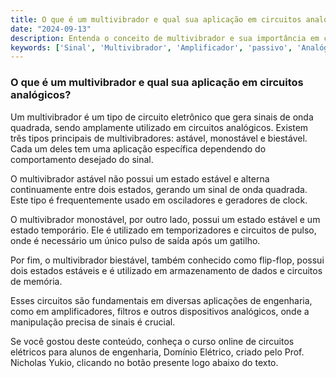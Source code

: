 ```yaml
---
title: O que é um multivibrador e qual sua aplicação em circuitos analógicos?
date: "2024-09-13"
description: Entenda o conceito de multivibrador e sua importância em circuitos analógicos.
keywords: ['Sinal', 'Multivibrador', 'Amplificador', 'passivo', 'Analógico', 'Filtro']
---
```


### O que é um multivibrador e qual sua aplicação em circuitos analógicos?

Um multivibrador é um tipo de circuito eletrônico que gera sinais de onda quadrada, sendo amplamente utilizado em circuitos analógicos. Existem três tipos principais de multivibradores: astável, monostável e biestável. Cada um deles tem uma aplicação específica dependendo do comportamento desejado do sinal.

O multivibrador astável não possui um estado estável e alterna continuamente entre dois estados, gerando um sinal de onda quadrada. Este tipo é frequentemente usado em osciladores e geradores de clock.

O multivibrador monostável, por outro lado, possui um estado estável e um estado temporário. Ele é utilizado em temporizadores e circuitos de pulso, onde é necessário um único pulso de saída após um gatilho.

Por fim, o multivibrador biestável, também conhecido como flip-flop, possui dois estados estáveis e é utilizado em armazenamento de dados e circuitos de memória.

Esses circuitos são fundamentais em diversas aplicações de engenharia, como em amplificadores, filtros e outros dispositivos analógicos, onde a manipulação precisa de sinais é crucial.

Se você gostou deste conteúdo, conheça o curso online de circuitos elétricos para alunos de engenharia, Domínio Elétrico, criado pelo Prof. Nicholas Yukio, clicando no botão presente logo abaixo do texto.